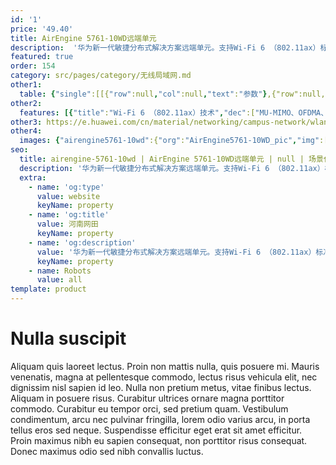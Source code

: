 ```yaml
---
id: '1'
price: '49.40'
title: AirEngine 5761-10WD远端单元
description:  '华为新一代敏捷分布式解决方案远端单元。支持Wi-Fi 6 （802.11ax）标准，支持2.4GHz（2×2）和5GHz （2×2）双频同时提供业务，整机速率达1.77Gbps。适用于酒店客房、学生宿舍等房间密集场景。'
featured: true
order: 154
category: src/pages/category/无线局域网.md
other1: 
  table: {"single":[[{"row":null,"col":null,"text":"参数"},{"row":null,"col":null,"text":"AirEngine 5761-10WD"}],[{"row":null,"col":null,"text":"尺寸（宽 x 深 x 高）"},{"row":null,"col":null,"text":"86mm x 34mm x 160mm"}],[{"row":null,"col":null,"text":"电源输入"},{"row":null,"col":null,"text":"DC：12V±10%\nPoE供电：满足802.3af/at以太网供电标准"}],[{"row":null,"col":null,"text":"最大功耗"},{"row":null,"col":null,"text":"12W\n说明：实际最大功耗遵照不同国家和地区法规而有所不同。"}],[{"row":null,"col":null,"text":"最大用户数"},{"row":null,"col":null,"text":"≤512\n说明：使用环境不同实际用户数存在差异。"}],[{"row":null,"col":null,"text":"工作温度"},{"row":null,"col":null,"text":"0℃ ～+40℃"}],[{"row":null,"col":null,"text":"天线类型"},{"row":null,"col":null,"text":"内置双频合路天线"}],[{"row":null,"col":null,"text":"MIMO:空间流"},{"row":null,"col":null,"text":"2.4GHz: 2×2:2，5GHz: 2×2:2"}],[{"row":null,"col":null,"text":"无线协议"},{"row":null,"col":null,"text":"802.11a/b/g/n/ac/ac wave2/ax"}],[{"row":null,"col":null,"text":"最高速率"},{"row":null,"col":null,"text":"1.77Gbps"}]]}
other2:
  features: [{"title":"Wi-Fi 6 （802.11ax）技术","dec":["MU-MIMO、OFDMA、1024QAM调制方式，使数据传输有序、高效，整机4条空间流，空口速率可达1.77 Gbps"]},{"title":"丰富的接口","dec":["整机支持4 x GE下行接口，2xRJ45直通口（兼容RJ11），可为酒店、宿舍场景下用户提供足够的下行接口"]},{"title":"安装灵活","dec":["支持86mm面板的暗盒安装，及配套安装件实现壁挂式安装。安装灵活，适用不同场景需求"]}]
other3: https://e.huawei.com/cn/material/networking/campus-network/wlan/1c3fdd630a334d9d93861163128db4e0
other4:
  images: {"airengine5761-10wd":{"org":"AirEngine5761-10WD_pic","img":["front_bottom.png","front_top.png","top.png"]}}
seo:
  title: airengine-5761-10wd | AirEngine 5761-10WD远端单元 | null | 场景化产品系列 | 无线局域网 | 企业网络
  description: '华为新一代敏捷分布式解决方案远端单元。支持Wi-Fi 6 （802.11ax）标准，支持2.4GHz（2×2）和5GHz （2×2）双频同时提供业务，整机速率达1.77Gbps。适用于酒店客房、学生宿舍等房间密集场景。'
  extra:
    - name: 'og:type'
      value: website
      keyName: property
    - name: 'og:title'
      value: 河南网田
      keyName: property
    - name: 'og:description'
      value: '华为新一代敏捷分布式解决方案远端单元。支持Wi-Fi 6 （802.11ax）标准，支持2.4GHz（2×2）和5GHz （2×2）双频同时提供业务，整机速率达1.77Gbps。适用于酒店客房、学生宿舍等房间密集场景。'
      keyName: property
    - name: Robots
      value: all
template: product
---
```


# Nulla suscipit

Aliquam quis laoreet lectus. Proin non mattis nulla, quis posuere mi. Mauris venenatis, magna at pellentesque commodo, lectus risus vehicula elit, nec dignissim nisl sapien id leo. Nulla non pretium metus, vitae finibus lectus. Aliquam in posuere risus. Curabitur ultrices ornare magna porttitor commodo. Curabitur eu tempor orci, sed pretium quam. Vestibulum condimentum, arcu nec pulvinar fringilla, lorem odio varius arcu, in porta tellus eros sed neque. Suspendisse efficitur eget erat sit amet efficitur. Proin maximus nibh eu sapien consequat, non porttitor risus consequat. Donec maximus odio sed nibh convallis luctus.